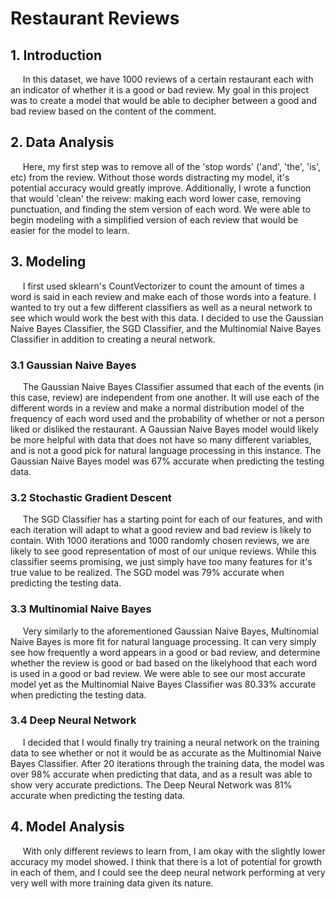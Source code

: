 # Restaurant Reviews

## 1. Introduction
&nbsp;&nbsp;&nbsp;&nbsp; In this dataset, we have 1000 reviews of a certain restaurant each with an indicator of whether it is a good or bad review. My goal in this project was to create a model that would be able to decipher between a good and bad review based on the content of the comment. 

## 2. Data Analysis
&nbsp;&nbsp;&nbsp;&nbsp; Here, my first step was to remove all of the 'stop words' ('and', 'the', 'is', etc) from the review. Without those words distracting my model, it's potential accuracy would greatly improve. Additionally, I wrote a function that would 'clean' the reivew: making each word lower case, removing punctuation, and finding the stem version of each word. We were able to begin modeling with a simplified version of each review that would be easier for the model to learn.

## 3. Modeling
&nbsp;&nbsp;&nbsp;&nbsp; I first used sklearn's CountVectorizer to count the amount of times a word is said in each review and make each of those words into a feature. I wanted to try out a few different classifiers as well as a neural network to see which would work the best with this data. I decided to use the Gaussian Naive Bayes Classifier, the SGD Classifier, and the Multinomial Naive Bayes Classifier in addition to creating a neural network.

### 3.1 Gaussian Naive Bayes
&nbsp;&nbsp;&nbsp;&nbsp; The Gaussian Naive Bayes Classifier assumed that each of the events (in this case, review) are independent from one another. It will use each of the different words in a review and make a normal distribution model of the frequency of each word used and the probability of whether or not a person liked or disliked the restaurant. A Gaussian Naive Bayes model would likely be more helpful with data that does not have so many different variables, and is not a good pick for natural language processing in this instance. The Gaussian Naive Bayes model was 67% accurate when predicting the testing data.

### 3.2 Stochastic Gradient Descent
&nbsp;&nbsp;&nbsp;&nbsp; The SGD Classifier has a starting point for each of our features, and with each iteration will adapt to what a good review and bad review is likely to contain. With 1000 iterations and 1000 randomly chosen reviews, we are likely to see good representation of most of our unique reviews. While this classifier seems promising, we just simply have too many features for it's true value to be realized. The SGD model was 79% accurate when predicting the testing data.

### 3.3 Multinomial Naive Bayes
&nbsp;&nbsp;&nbsp;&nbsp; Very similarly to the aforementioned Gaussian Naive Bayes, Multinomial Naive Bayes is more fit for natural language processing. It can very simply see how frequently a word appears in a good or bad review, and determine whether the review is good or bad based on the likelyhood that each word is used in a good or bad review. We were able to see our most accurate model yet as the Multinomial Naive Bayes Classifier was 80.33% accurate when predicting the testing data.

### 3.4 Deep Neural Network
&nbsp;&nbsp;&nbsp;&nbsp; I decided that I would finally try training a neural network on the training data to see whether or not it would be as accurate as the Multinomial Naive Bayes Classifier. After 20 iterations through the training data, the model was over 98% accurate when predicting that data, and as a result was able to show very accurate predictions. The Deep Neural Network was 81% accurate when predicting the testing data.

## 4. Model Analysis
&nbsp;&nbsp;&nbsp;&nbsp; With only different reviews to learn from, I am okay with the slightly lower accuracy my model showed. I think that there is a lot of potential for growth in each of them, and I could see the deep neural network performing at very very well with more training data given its nature.
